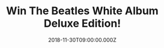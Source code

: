 ---
campaign-uuid: "c-6356fe22-051d-4add-90a2-ba42431e39f8"
type: "Competition"
category: "Music"
date: "2018-11-30T09:00:00.000Z"
end-date: "2018-12-30T23:59:00.000Z"
disable-form: false
is_promoted: false
has_entry_page: true
title: "Win The Beatles White Album Deluxe Edition!"
competition-description: "<p>This is the first time The Beatles ‘White Album’ has\
  \ been remixed and presented with an additional disc demo recordings. This is a\
  \ special edition and we want it to be yours! We are giving away the amazing Beatles\
  \ White Album Deluxe Edition box set to one of our lucky members!</p>\r\n<p>If that\
  \ sound like the perfect gift to you, click below for a chance to win!</p>"
hero-header: "Win The Beatles White Album Deluxe Edition!"
terms-confirmation: "N/A"
banner-img: "https://assets.expresslyapp.com/asset-f3540999-17fb-4652-8b5d-42f9cb8d5515.jpg"
logo-left-href: "aaa.nme.com"
logo-left-image: "https://assets.expresslyapp.com/asset-ede6969a-6b63-4193-b489-043a41f0db08.jpg"
logo-left-title: "NME AAA"
bg-image-hero: "https://assets.expresslyapp.com/asset-97ba559a-6869-417d-a3d8-4b4db0a93a0a.jpg"
bg-image-first: "https://assets.expresslyapp.com/asset-9367ad29-e757-4f1c-98c8-33eaa5c1df35.jpg"
bg-image-second: "https://assets.expresslyapp.com/asset-17b87612-c9ad-40de-93f3-efb48dbe2573.jpg"
section1-content: "<p>To create the new stereo audio mixes for ‘The White Album,’\
  \ Giles Martin and Sam Okell worked with an expert team of engineers and audio restoration\
  \ specialists at Abbey Road Studios in London. This 3CD ‘White Album’ release includes\
  \ Martin’s new stereo album mix. Martin’s new mix is guided by the album’s original\
  \ stereo mix produced by his father, George Martin.</p> \r\n<p>During the last week\
  \ of May 1968, The Beatles gathered at George’s house in Esher, Surrey, where they\
  \ recorded acoustic demos for 27 songs. Known as the Esher Demos, all 27 recordings\
  \ are also included in the 3CD Deluxe package, sourced from the original four-track\
  \ tapes.</p>"
section2-content: "<p>This Beatles Deluxe 3CD set is presented in an embossed digipack\
  \ with the fold-out poster and portrait photos, plus a 24-page booklet. Enter the\
  \ form below for a chance to win and get ready to enjoy the White Album once again!</p>"
entry-title: "Win The Beatles White Album Deluxe Edition!"
entry-content: "Enter the draw to win  The Beatles White Album Deluxe Edition before\
  \ 23:59 on 30th of December 2018."
has-winner: true
winner-title: "CONGRATULATIONS to Judith M. who won The Beatles White Album Deluxe\
  \ Edition!"
winner-banner: "https://assets.expresslyapp.com/asset-77ce4475-5a7b-4725-9376-3574edc074b0.jpg"
prize-description: "The Beatles White Album Deluxe Edition."
special-conditions: "Multiple entries are allowed up to one every day.\r\nThis competition\
  \ is also available on: http://club.expressly.io/competitons/white-album-deluxe-edition"
country-restrictions:
- "GB"
---